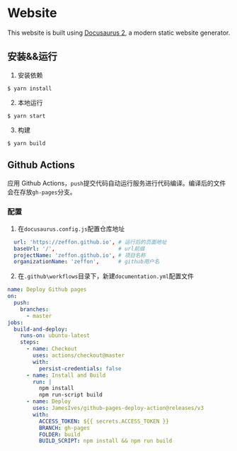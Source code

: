 # Website

This website is built using [Docusaurus 2](https://docusaurus.io/), a modern static website generator.

## 安装&&运行

1. 安装依赖

```
$ yarn install
```

2. 本地运行

```
$ yarn start
```

3. 构建

```
$ yarn build
```

## Github Actions

应用 Github Actions，`push`提交代码自动运行服务进行代码编译。编译后的文件会在存放`gh-pages`分支。

### 配置

1. 在`docusaurus.config.js`配置仓库地址

```yml
  url: 'https://zeffon.github.io', # 运行后的页面地址
  baseUrl: '/',                    # url前缀
  projectName: 'zeffon.github.io', # 项目名称
  organizationName: 'zeffon',      # github用户名
```

2. 在`.github\workflows`目录下，新建`documentation.yml`配置文件

```yml
name: Deploy Github pages
on:
  push:
    branches:
      - master
jobs:
  build-and-deploy:
    runs-on: ubuntu-latest
    steps:
      - name: Checkout
        uses: actions/checkout@master
        with:
          persist-credentials: false
      - name: Install and Build
        run: |
          npm install
          npm run-script build
      - name: Deploy
        uses: JamesIves/github-pages-deploy-action@releases/v3
        with:
          ACCESS_TOKEN: ${{ secrets.ACCESS_TOKEN }}
          BRANCH: gh-pages
          FOLDER: build
          BUILD_SCRIPT: npm install && npm run build
```
